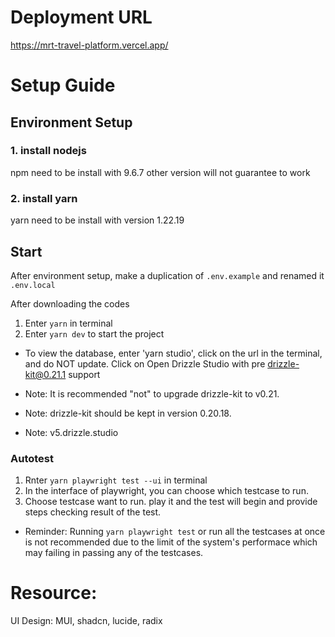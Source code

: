 # Deployment URL
https://mrt-travel-platform.vercel.app/

# Setup Guide

## Environment Setup
### 1. install nodejs
npm need to be install with 9.6.7
other version will not guarantee to work

### 2. install yarn
yarn need to be install with version 1.22.19

## Start
After environment setup, make a duplication of `.env.example` and renamed it `.env.local`

After downloading the codes

1. Enter `yarn` in terminal
2. Enter `yarn dev` to start the project

- To view the database, enter 'yarn studio', click on the url in the terminal, and do NOT update.
Click on Open Drizzle Studio with pre drizzle-kit@0.21.1 support

- Note: It is recommended "not" to upgrade drizzle-kit to v0.21.
- Note: drizzle-kit should be kept in version 0.20.18.
- Note: v5.drizzle.studio

### Autotest
1. Rnter `yarn playwright test --ui` in terminal
2. In the interface of playwright, you can choose which testcase to run.
3. Choose testcase want to run. play it and the test will begin and provide steps checking result of the test.
- Reminder: Running `yarn playwright test` or run all the testcases at once is not recommended due to the limit of the system's performace which may failing in passing any of the testcases.

# Resource:
UI Design:
MUI, shadcn, lucide, radix
